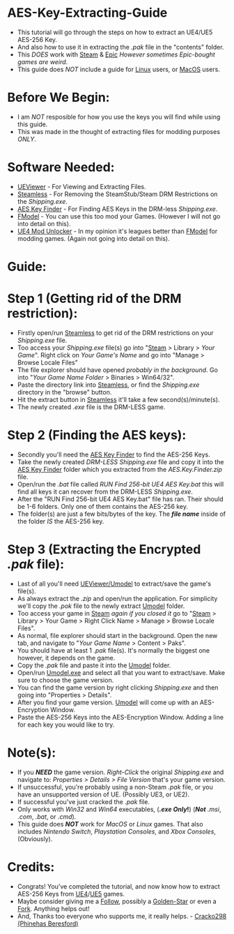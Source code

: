 # AES-Key-Extracting-Guide
- This tutorial will go through the steps on how to extract an UE4/UE5 AES-256 Key.
- And also how to use it in extracting the *.pak* file in the "contents" folder.
- This *DOES* work with [Steam](https://store.steampowered.com/) & [Epic](https://store.epicgames.com/en-US/download) *However sometimes Epic-bought games are weird*.
- This guide does *NOT* include a guide for [Linux](https://www.linux.org/) users, or [MacOS](https://www.apple.com/in/macos/monterey/) users.

# Before We Begin:
- I am *NOT* resposible for how you use the keys you will find while using this guide.
- This was made in the thought of extracting files for modding purposes *ONLY*.

# Software Needed:
- [UEViewer](https://www.gildor.org/en/projects/umodel#files) - For Viewing and Extracting Files.
- [Steamless](https://github.com/atom0s/Steamless/releases/tag/v3.1.0.0) - For Removing the SteamStub/Steam DRM Restrictions on the *Shipping.exe*.
- [AES Key Finder](https://github.com/Cracko298/AES-Key-Extracting-Guide/files/9074659/AES.Key.Finder.zip) - For Finding AES Keys in the DRM-less *Shipping.exe*.
- [FModel](https://fmodel.app/) - You can use this too mod your Games. (However I will not go into detail on this).
- [UE4 Mod Unlocker](https://illusory.dev/) - In my opinion it's leagues better than [FModel](https://fmodel.app/) for modding games. (Again not going into detail on this).

# Guide:

# Step 1 (Getting rid of the DRM restriction):
- Firstly open/run [Steamless](https://github.com/atom0s/Steamless/releases/tag/v3.1.0.0) to get rid of the DRM restrictions on your *Shipping.exe* file.
- Too access your *Shipping.exe* file(s) go into "[Steam](https://store.steampowered.com/) > Library > *Your Game*". Right click on *Your Game's Name* and go into "Manage > Browse Locale Files"
- The file explorer should have opened *probably in the background*. Go into "*Your Game Name Folder* > Binaries > Win64/32".
- Paste the directory link into [Steamless](https://github.com/atom0s/Steamless/releases/tag/v3.1.0.0), or find the *Shipping.exe* directory in the "browse" button.
- Hit the extract button in [Steamless](https://github.com/atom0s/Steamless/releases/tag/v3.1.0.0) it'll take a few second(s)/minute(s).
- The newly created *.exe* file is the DRM-LESS game.

# Step 2 (Finding the AES keys):
- Secondly you'll need the [AES Key Finder](https://github.com/Cracko298/AES-Key-Extracting-Guide/files/9074659/AES.Key.Finder.zip) to find the AES-256 Keys.
- Take the newly created *DRM-LESS Shipping.exe* file and copy it into the [AES Key Finder](https://github.com/Cracko298/AES-Key-Extracting-Guide/files/9074659/AES.Key.Finder.zip) folder which you extracted from the *AES.Key.Finder.zip* file.
- Open/run the *.bat* file called *RUN Find 256-bit UE4 AES Key.bat* this will find all keys it can recover from the DRM-LESS *Shipping.exe*.
- After the "RUN Find 256-bit UE4 AES Key.bat" file has ran. Their should be 1-6 folders. Only one of them contains the AES-256 key.
- The folder(s) are just a few bits/bytes of the key. The ***file name*** inside of the folder *IS* the AES-256 key.

# Step 3 (Extracting the Encrypted *.pak* file):
- Last of all you'll need [UEViewer/Umodel](https://www.gildor.org/en/projects/umodel#files) to extract/save the game's file(s).
- As always extract the *.zip* and open/run the application. For simplicity we'll copy the *.pok* file to the newly extract [Umodel](https://www.gildor.org/en/projects/umodel#files) folder.
- Too access your game in [Steam](https://store.steampowered.com/) *again if you closed it* go to "[Steam](https://store.steampowered.com/) > Library > Your Game > Right Click Name > Manage > Browse Locale Files".
- As normal, file explorer should start in the background. Open the new tab, and navigate to "*Your Game Name* > Content > Paks".
- You should have at least 1 *.pak* file(s). It's normally the biggest one however, it depends on the game.
- Copy the *.pak* file and paste it into the [Umodel](https://www.gildor.org/en/projects/umodel#files) folder.
- Open/run [Umodel.exe](https://www.gildor.org/en/projects/umodel#files) and select all that you want to extract/save. Make sure to choose the game version.
- You can find the game version by right clicking *Shipping.exe* and then going into "Properties > Details".
- After you find your game version. [Umodel](https://www.gildor.org/en/projects/umodel#files) will come up with an AES-Encryption Window.
- Paste the AES-256 Keys into the AES-Encryption Window. Adding a line for each key you would like to try.

# Note(s):
- If you ***NEED*** the game version. *Right-Click* the original *Shipping.exe* and navigate to: *Properties > Details > File Version* that's your game version.
- If unsuccessful, you're probably using a non-Steam *.pak* file, or you have an unsupported version of UE. (Possibly UE3, or UE2).
- If successful you've just cracked the *.pak* file.
- Only works with *Win32* and *Win64* executables, (***.exe Only*!**) (***Not*** *.msi*, *.com*, *.bat*, or  *.cmd*).
- This guide does ***NOT*** work for *MacOS* or *Linux* games. That also includes *Nintendo Switch*, *Playstation Consoles*, and *Xbox Consoles*, (Obviously).

# Credits:
- Congrats! You've completed the tutorial, and now know how to extract AES-256 Keys from [UE4](https://unreal.fandom.com/wiki/Unreal_Engine_4)/[UE5](https://docs.unrealengine.com/5.0/en-US/hardware-and-software-specifications-for-unreal-engine/) games.
- Maybe consider giving me a [Follow](https://github.com/cracko298), possibly a [Golden-Star](https://github.com/Cracko298/UE4-AES-Key-Extracting-Guide/stargazers) or even a [Fork](https://github.com/Cracko298/UE4-AES-Key-Extracting-Guide/fork). Anything helps out!
- And, Thanks too everyone who supports me, it really helps. - [Cracko298 (Phinehas Beresford)](https://github.com/Cracko298)
